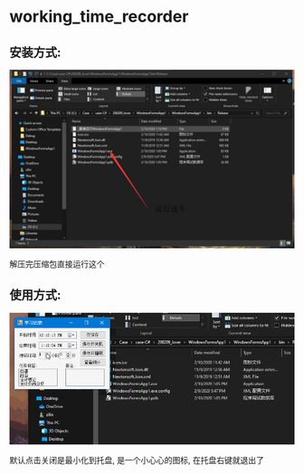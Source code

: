# working_time_recorder

## 安装方式:

![](https://github.com/wangzilinn/working_time_recorder/blob/master/img/install.jpg)

解压完压缩包直接运行这个

## 使用方式:

![](https://github.com/wangzilinn/working_time_recorder/blob/master/img/example.gif)

默认点击关闭是最小化到托盘, 是一个小心心的图标, 在托盘右键就退出了
 



